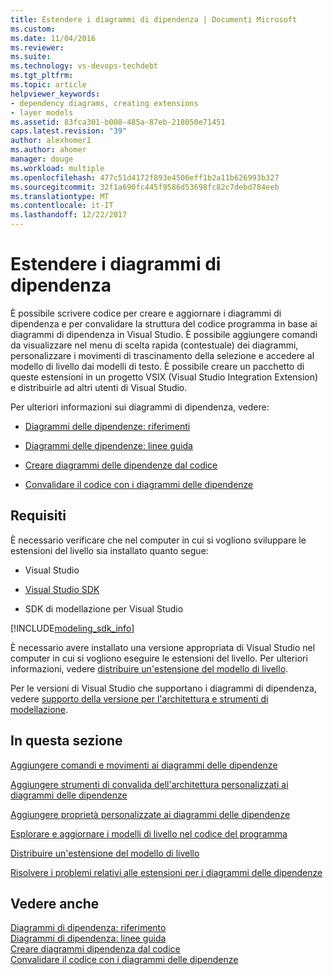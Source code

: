 ```yaml
---
title: Estendere i diagrammi di dipendenza | Documenti Microsoft
ms.custom: 
ms.date: 11/04/2016
ms.reviewer: 
ms.suite: 
ms.technology: vs-devops-techdebt
ms.tgt_pltfrm: 
ms.topic: article
helpviewer_keywords:
- dependency diagrams, creating extensions
- layer models
ms.assetid: 83fca301-b008-485a-87eb-218050e71451
caps.latest.revision: "39"
author: alexhomer1
ms.author: ahomer
manager: douge
ms.workload: multiple
ms.openlocfilehash: 477c51d4172f893e4506eff1b2a11b626993b327
ms.sourcegitcommit: 32f1a690fc445f9586d53698fc82c7debd784eeb
ms.translationtype: MT
ms.contentlocale: it-IT
ms.lasthandoff: 12/22/2017
---
```

# <a name="extend-dependency-diagrams"></a>Estendere i diagrammi di dipendenza
È possibile scrivere codice per creare e aggiornare i diagrammi di dipendenza e per convalidare la struttura del codice programma in base ai diagrammi di dipendenza in Visual Studio. È possibile aggiungere comandi da visualizzare nel menu di scelta rapida (contestuale) dei diagrammi, personalizzare i movimenti di trascinamento della selezione e accedere al modello di livello dai modelli di testo. È possibile creare un pacchetto di queste estensioni in un progetto VSIX (Visual Studio Integration Extension) e distribuirle ad altri utenti di Visual Studio.  
  
 Per ulteriori informazioni sui diagrammi di dipendenza, vedere:  
  
-   [Diagrammi delle dipendenze: riferimenti](../modeling/layer-diagrams-reference.md)  
  
-   [Diagrammi delle dipendenze: linee guida](../modeling/layer-diagrams-guidelines.md)  
  
-   [Creare diagrammi delle dipendenze dal codice](../modeling/create-layer-diagrams-from-your-code.md)  
  
-   [Convalidare il codice con i diagrammi delle dipendenze](../modeling/validate-code-with-layer-diagrams.md)  
  
##  <a name="prereqs"></a> Requisiti  
 È necessario verificare che nel computer in cui si vogliono sviluppare le estensioni del livello sia installato quanto segue:  
  
-   Visual Studio  
  
-   [Visual Studio SDK](../extensibility/visual-studio-sdk.md)  
  
-   SDK di modellazione per Visual Studio  


[!INCLUDE[modeling_sdk_info](includes/modeling_sdk_info.md)]

  
 È necessario avere installato una versione appropriata di Visual Studio nel computer in cui si vogliono eseguire le estensioni del livello. Per ulteriori informazioni, vedere [distribuire un'estensione del modello di livello](../modeling/deploy-a-layer-model-extension.md).  
  
 Per le versioni di Visual Studio che supportano i diagrammi di dipendenza, vedere [supporto della versione per l'architettura e strumenti di modellazione](../modeling/what-s-new-for-design-in-visual-studio.md#VersionSupport).  
  
## <a name="in-this-section"></a>In questa sezione  
 [Aggiungere comandi e movimenti ai diagrammi delle dipendenze](../modeling/add-commands-and-gestures-to-layer-diagrams.md)  
  
 [Aggiungere strumenti di convalida dell'architettura personalizzati ai diagrammi delle dipendenze](../modeling/add-custom-architecture-validation-to-layer-diagrams.md)  
  
 [Aggiungere proprietà personalizzate ai diagrammi delle dipendenze](../modeling/add-custom-properties-to-layer-diagrams.md)  
  
 [Esplorare e aggiornare i modelli di livello nel codice del programma](../modeling/navigate-and-update-layer-models-in-program-code.md)  
  
 [Distribuire un'estensione del modello di livello](../modeling/deploy-a-layer-model-extension.md)  
  
 [Risolvere i problemi relativi alle estensioni per i diagrammi delle dipendenze](../modeling/troubleshoot-extensions-for-layer-diagrams.md)  
  
## <a name="see-also"></a>Vedere anche  
 [Diagrammi di dipendenza: riferimento](../modeling/layer-diagrams-reference.md)   
 [Diagrammi di dipendenza: linee guida](../modeling/layer-diagrams-guidelines.md)   
 [Creare diagrammi dipendenza dal codice](../modeling/create-layer-diagrams-from-your-code.md)   
 [Convalidare il codice con i diagrammi delle dipendenze](../modeling/validate-code-with-layer-diagrams.md)   
